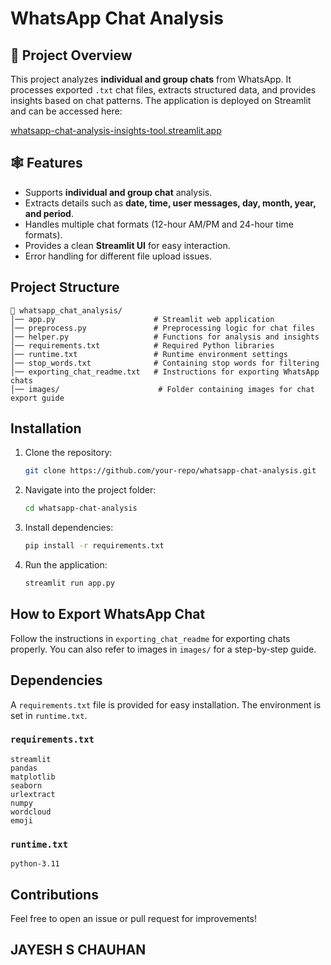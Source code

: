 # WhatsApp Chat Analysis

## 📌 Project Overview
This project analyzes **individual and group chats** from WhatsApp. It processes exported `.txt` chat files, extracts structured data, and provides insights based on chat patterns. The application is deployed on Streamlit and can be accessed here:

[whatsapp-chat-analysis-insights-tool.streamlit.app](https://whatsapp-chat-analysis-insights-tool.streamlit.app/)


## 🕸️ Features
- Supports **individual and group chat** analysis.
- Extracts details such as **date, time, user messages, day, month, year, and period**.
- Handles multiple chat formats (12-hour AM/PM and 24-hour time formats).
- Provides a clean **Streamlit UI** for easy interaction.
- Error handling for different file upload issues.

## Project Structure
```
📂 whatsapp_chat_analysis/
│── app.py                      # Streamlit web application
│── preprocess.py               # Preprocessing logic for chat files
│── helper.py                   # Functions for analysis and insights
│── requirements.txt            # Required Python libraries
│── runtime.txt                 # Runtime environment settings
│── stop_words.txt              # Containing stop words for filtering
│── exporting_chat_readme.txt   # Instructions for exporting WhatsApp chats
│── images/                      # Folder containing images for chat export guide
```

## Installation
1. Clone the repository:
   ```sh
   git clone https://github.com/your-repo/whatsapp-chat-analysis.git
   ```
2. Navigate into the project folder:
   ```sh
   cd whatsapp-chat-analysis
   ```
3. Install dependencies:
   ```sh
   pip install -r requirements.txt
   ```
4. Run the application:
   ```sh
   streamlit run app.py
   ```

## How to Export WhatsApp Chat
Follow the instructions in `exporting_chat_readme` for exporting chats properly. You can also refer to images in `images/` for a step-by-step guide.

## Dependencies
A `requirements.txt` file is provided for easy installation. The environment is set in `runtime.txt`.

### `requirements.txt`
```
streamlit
pandas
matplotlib
seaborn
urlextract
numpy
wordcloud
emoji
```

### `runtime.txt`
```
python-3.11
```

## Contributions
Feel free to open an issue or pull request for improvements!

## JAYESH S CHAUHAN
